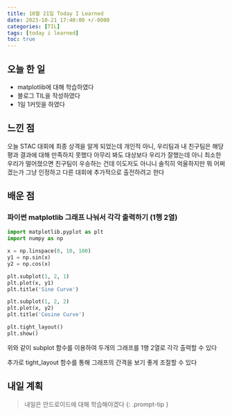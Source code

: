 ```yaml
---
title: 10월 21일 Today I Learned
date: 2023-10-21 17:40:00 +/-0000
categories: [TIL]
tags: [today i learned]
toc: true
---
```


## 오늘 한 일

* matplotlib에 대해 학습하였다
* 블로그 TIL을 작성하였다
* 1일 1커밋을 하였다

## 느낀 점

오늘 STAC 대회에 최종 상격을 알게 되었는데 개인적 아니, 우리팀과 내 친구팀은 해당 평과 결과에 대해 만족하지 못했다 아무리 봐도 대상보다 우리가 잘했는데 아니 최소한 우리가 떨어졌으면 친구팀이 우승하는 건데 이도저도 아니니 솔직히 억울하지만 뭐 어쩌겠는가 그냥 인정하고 다른 대회에 추가적으로 출전하려고 한다

## 배운 점

### 파이썬 matplotlib 그래프 나눠서 각각 출력하기 (1행 2열)

~~~python
import matplotlib.pyplot as plt
import numpy as np

x = np.linspace(0, 10, 100)
y1 = np.sin(x)
y2 = np.cos(x)

plt.subplot(1, 2, 1)
plt.plot(x, y1)
plt.title('Sine Curve')

plt.subplot(1, 2, 2)
plt.plot(x, y2)
plt.title('Cosine Curve')

plt.tight_layout()
plt.show()
~~~

위와 같이 subplot 함수를 이용하여 두개의 그래프를 1행 2열로 각각 출력할 수 있다

추가로 tight_layout 함수를 통해 그래프의 간격을 보기 좋게 조절할 수 있다

## 내일 계획

> 내일은 안드로이드에 대해 학습해야겠다
{: .prompt-tip }

